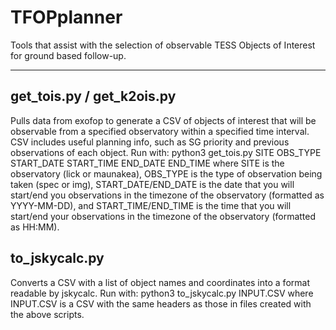 # TFOPplanner
Tools that assist with the selection of observable TESS Objects of Interest for ground based follow-up. 
___________________________________
## get_tois.py / get_k2ois.py
Pulls data from exofop to generate a CSV of objects of interest that will be observable from a specified observatory within a specified time interval. CSV includes useful planning info, such as SG priority and previous observations of each object.
Run with: 
python3 get_tois.py SITE OBS_TYPE START_DATE START_TIME END_DATE END_TIME
where SITE is the observatory (lick or maunakea), OBS_TYPE is the type of observation being taken (spec or img), START_DATE/END_DATE is the date that you will start/end you observations in the timezone of the observatory (formatted as YYYY-MM-DD), and START_TIME/END_TIME is the time that you will start/end your observations in the timezone of the observatory (formatted as HH:MM).

## to_jskycalc.py
Converts a CSV with a list of object names and coordinates into a format readable by jskycalc.
Run with:
python3 to_jskycalc.py INPUT.CSV
where INPUT.CSV is a CSV with the same headers as those in files created with the above scripts.
